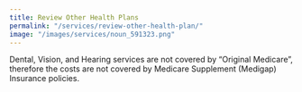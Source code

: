 ```yaml
---
title: Review Other Health Plans
permalink: "/services/review-other-health-plan/"
image: "/images/services/noun_591323.png"
---
```


Dental, Vision, and Hearing services are not covered by “Original Medicare”, therefore the costs are not covered by Medicare Supplement (Medigap) Insurance policies.